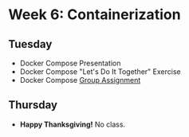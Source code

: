 # Week 6: Containerization

## Tuesday

* Docker Compose Presentation
* Docker Compose "Let's Do It Together" Exercise
* Docker Compose [Group Assignment](ASSIGN1.md)

## Thursday

* **Happy Thanksgiving!** No class.

